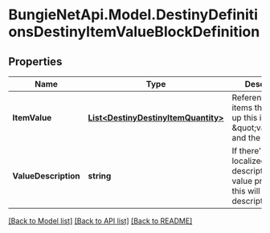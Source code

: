 
# BungieNetApi.Model.DestinyDefinitionsDestinyItemValueBlockDefinition

## Properties

Name | Type | Description | Notes
------------ | ------------- | ------------- | -------------
**ItemValue** | [**List&lt;DestinyDestinyItemQuantity&gt;**](DestinyDestinyItemQuantity.md) | References to the items that make up this item&#39;s \&quot;value\&quot;, and the quantity. | [optional] 
**ValueDescription** | **string** | If there&#39;s a localized text description of the value provided, this will be said description. | [optional] 

[[Back to Model list]](../README.md#documentation-for-models)
[[Back to API list]](../README.md#documentation-for-api-endpoints)
[[Back to README]](../README.md)

